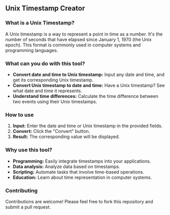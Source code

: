 ## Unix Timestamp Creator

### What is a Unix Timestamp?
A Unix timestamp is a way to represent a point in time as a number. It's the number of seconds that have elapsed since January 1, 1970 (the Unix epoch). This format is commonly used in computer systems and programming languages. 

### What can you do with this tool?
* **Convert date and time to Unix timestamp:** Input any date and time, and get its corresponding Unix timestamp.
* **Convert Unix timestamp to date and time:** Have a Unix timestamp? See what date and time it represents.
* **Understand time differences:** Calculate the time difference between two events using their Unix timestamps.

### How to use
1. **Input:** Enter the date and time or Unix timestamp in the provided fields.
2. **Convert:** Click the "Convert" button.
3. **Result:** The corresponding value will be displayed.

### Why use this tool?
* **Programming:** Easily integrate timestamps into your applications.
* **Data analysis:** Analyze data based on timestamps.
* **Scripting:** Automate tasks that involve time-based operations.
* **Education:** Learn about time representation in computer systems.

### Contributing
Contributions are welcome! Please feel free to fork this repository and submit a pull request.
